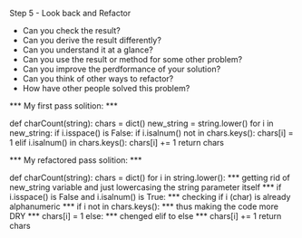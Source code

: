 Step 5 - Look back and Refactor


- Can you check the result?
- Can you derive the result differently?
- Can you understand it at a glance?
- Can you use the result or method for some other problem?
- Can you improve the perdformance of your solution?
- Can you think of other ways to refactor?
- How have other people solved this problem?


*** My first pass solition: ***


def charCount(string):
    chars = dict()
    new_string = string.lower()
    for i in new_string:
        if i.isspace() is False:
            if i.isalnum() not in chars.keys():
                chars[i] = 1
            elif i.isalnum() in chars.keys():
                chars[i] += 1
    return chars


*** My refactored pass solition: ***


def charCount(string):
    chars = dict()
    for i in string.lower(): *** getting rid of new_string variable and just lowercasing the string parameter itself ***
        if i.isspace() is False and i.isalnum() is True: *** checking if i (char) is already alphanumeric ***
            if i not in chars.keys():   *** thus making the code more DRY ***
                chars[i] = 1
            else: *** chenged elif to else ***
                chars[i] += 1
    return chars
